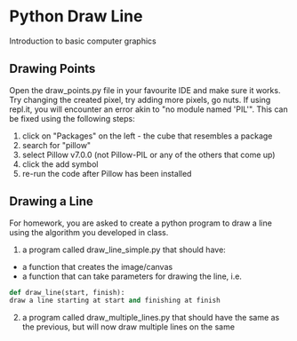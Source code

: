 # Python Draw Line
Introduction to basic computer graphics

## Drawing Points
Open the draw_points.py file in your favourite IDE and make sure it works. Try changing the created pixel, try adding more pixels, go nuts.
If using repl.it, you will encounter an error akin to "no module named 'PIL'". This can be fixed using the following steps:
1. click on "Packages" on the left - the cube that resembles a package
2. search for "pillow"
3. select Pillow v7.0.0 (not Pillow-PIL or any of the others that come up)
4. click the add symbol
5. re-run the code after Pillow has been installed


## Drawing a Line
For homework, you are asked to create a python program to draw a line using the algorithm you developed in class.
1. a program called draw_line_simple.py that should have:
  * a function that creates the image/canvas
  * a function that can take parameters for drawing the line, i.e.
  
  ```python
  def draw_line(start, finish):
  draw a line starting at start and finishing at finish
  ```
2. a program called draw_multiple_lines.py that should have the same as the previous, but will now draw multiple lines on the same 
